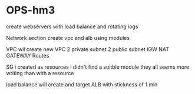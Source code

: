 # OPS-hm3
create webservers with load balance and rotating logs


Network section
create vpc and alb using modules

VPC wil create
new VPC
2 private subnet
2 public subnet
IGW
NAT GATEWAY
Routes

SG i created as resources
i didn't find a suitble module
they all seems more writing than with a resource

load balance will create and target
ALB with stickness of 1 min 


